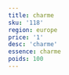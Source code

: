 ```yaml
---
title: charme
sku: '118'
region: europe
price: '1'
desc: 'charme'
essence: charme
poids: 100
---
```

